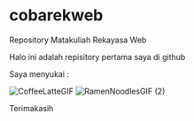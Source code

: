 # cobarekweb
Repository Matakuliah Rekayasa Web

Halo ini adalah repisitory pertama saya di github

Saya menyukai :

![CoffeeLatteGIF](https://user-images.githubusercontent.com/93078587/190958887-1061164f-17f9-4b65-95d8-b92583832d0a.gif) 
![RamenNoodlesGIF (2)](https://user-images.githubusercontent.com/93078587/190958942-1baae8e0-6511-48c2-92ce-883adfef7b96.gif)

Terimakasih
